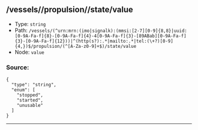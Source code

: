 ## /vessels/<RegExp>/propulsion/<RegExp>/state/value

* Type: `string`
* Path: `/vessels/(^urn:mrn:(imo|signalk):(mmsi:[2-7][0-9]{8,8}|uuid:[0-9A-Fa-f]{8}-[0-9A-Fa-f]{4}-4[0-9A-Fa-f]{3}-[89ABab][0-9A-Fa-f]{3}-[0-9A-Fa-f]{12}))|^(http(s?):.*|mailto:.*|tel:(\+?)[0-9]{4,})$/propulsion/(^[A-Za-z0-9]+$)/state/value`
* Node: `value`

### Source:
```
{
  "type": "string",
  "enum": [
    "stopped",
    "started",
    "unusable"
  ]
}
```

---
